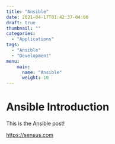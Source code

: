 ```yaml
---
title: "Ansible"
date: 2021-04-17T01:42:37-04:00
draft: true
thumbnail: ""
categories:
  - "Applications"
tags:
  - "Ansible"
  - "Development"
menu:
    main:
      name: "Ansible"
      weight: 10
---
```


# Ansible Introduction

This is the Ansible post!

https://sensus.com
